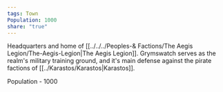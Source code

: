 ```yaml
---
tags: Town
Population: 1000
share: "true"
---
```


Headquarters and home of [[../../../Peoples-& Factions/The Aegis Legion/The-Aegis-Legion|The Aegis Legion]]. Grymswatch serves as the realm's military training ground, and it's main defense against the pirate factions of [[../Karastos/Karastos|Karastos]]. 

Population - 1000